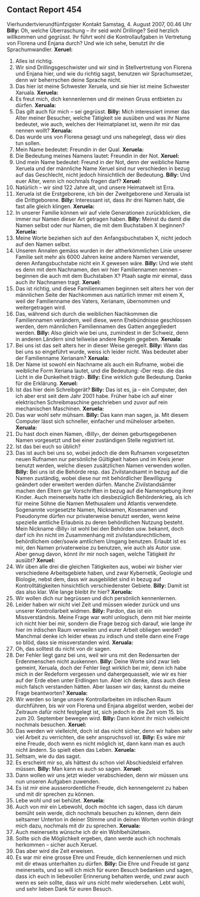 ## Contact Report 454
Vierhundertvierundfünfzigster Kontakt
Samstag, 4. August 2007, 00.46 Uhr
**Billy:**
Oh, welche Überraschung – ihr seid wohl Drillinge? Seid herzlich willkommen und gegrüsst. Ihr führt wohl die Kontrollaufgaben in Vertretung von Florena und Enjana durch? Und wie ich sehe, benutzt ihr die Sprachumwandler.
**Xeruel:**
1. Alles ist richtig.
2. Wir sind Drillingsgeschwister und wir sind in Stellvertretung von Florena und Enjana hier, und wie du richtig sagst, benutzen wir Sprachumsetzer, denn wir beherrschen deine Sprache nicht.
3. Das hier ist meine Schwester Xeruela, und sie hier ist meine Schwester Xaruala.
**Xeruela:**
1. Es freut mich, dich kennenlernen und dir meinen Gruss entbieten zu dürfen.
**Xeruala:**
1. Das gilt auch für mich – sei gegrüsst.
**Billy:**
Mich interessiert immer das Alter meiner Besucher, welche Tätigkeit sie ausüben und was ihr Name bedeutet, wie auch, welches der Heimatplanet ist, wenn ihr mir das nennen wollt?
**Xeruala:**
2. Das wurde uns von Florena gesagt und uns nahegelegt, dass wir dies tun sollen.
3. Mein Name bedeutet: Freundin in der Qual.
**Xeruela:**
2. Die Bedeutung meines Namens lautet: Freundin in der Not.
**Xeruel:**
4. Und mein Name bedeutet: Freund in der Not, denn der weibliche Name Xeruela und der männliche Name Xeruel sind nur verschieden in bezug auf das Geschlecht, nicht jedoch hinsichtlich der Bedeutung.
**Billy:**
Und euer Alter, wenn ich nochmals fragen darf?
**Xeruel:**
5. Natürlich – wir sind 122 Jahre alt, und unsere Heimatwelt ist Erra.
6. Xeruela ist die Erstgeborene, ich bin der Zweitgeborene und Xeruala ist die Drittgeborene.
**Billy:**
Interessant ist, dass ihr drei Namen habt, die fast alle gleich klingen.
**Xeruela:**
3. In unserer Familie können wir auf viele Generationen zurückblicken, die immer nur Namen dieser Art getragen haben.
**Billy:**
Meinst du damit die Namen selbst oder nur Namen, die mit dem Buchstaben X beginnen?
**Xeruela:**
4. Meine Worte beziehen sich auf den Anfangsbuchstaben X, nicht jedoch auf den Namen selbst.
5. Unseren Annalen gemäss wurden in der altherkömmlichen Linie unserer Familie seit mehr als 6000 Jahren keine andere Namen verwendet, deren Anfangsbuchstabe nicht ein X gewesen wäre.
**Billy:**
Und wie steht es denn mit dem Nachnamen, den wir hier Familiennamen nennen – beginnen die auch mit dem Buchstaben X? Ptaah sagte mir einmal, dass auch ihr Nachnamen tragt.
**Xeruel:**
7. Das ist richtig, und diese Familiennamen beginnen seit alters her von der männlichen Seite der Nachkommen aus natürlich immer mit einem X, weil der Familienname des Vaters, Xerianam, übernommen und weitergetragen wird.
8. Das, während sich durch die weiblichen Nachkommen die Familiennamen verändern, weil diese, wenn Ehebündnisse geschlossen werden, dem männlichen Familiennamen des Gatten angegliedert werden.
**Billy:**
Also gleich wie bei uns, zumindest in der Schweiz, denn in anderen Ländern sind teilweise andere Regeln gegeben.
**Xeruala:**
4. Bei uns ist das seit alters her in dieser Weise geregelt.
**Billy:**
Wann das bei uns so eingeführt wurde, weiss ich leider nicht. Was bedeutet aber der Familienname Xerianam?
**Xeruala:**
5. Der Name ist sowohl ein Nachname als auch ein Rufname, wobei die weibliche Form Xeriana lautet, und die Bedeutung: ‹Der resp. die das Licht in die Dunkelheit trägt›.
**Billy:**
Eine wirklich gute Bedeutung. Danke für die Erklärung.
**Xeruel:**
9. Ist das hier dein Schreibgerät?
**Billy:**
Das ist es, ja – ein Computer, den ich aber erst seit dem Jahr 2001 habe. Früher habe ich auf einer elektrischen Schreibmaschine geschrieben und zuvor auf rein mechanischen Maschinen.
**Xeruela:**
6. Das war wohl sehr mühsam.
**Billy:**
Das kann man sagen, ja. Mit diesem Computer lässt sich schneller, einfacher und müheloser arbeiten.
**Xeruala:**
6. Du hast doch einen Namen, ‹Billy›, der deinen geburtsgegebenen Namen vorgesetzt und bei einer zuständigen Stelle registriert ist.
7. Ist das bei euch so üblich?
8. Das ist auch bei uns so, wobei jedoch die dem Rufnamen vorgesetzten neuen Rufnamen nur persönliche Gültigkeit haben und im Kreis jener benutzt werden, welche diesen zusätzlichen Namen verwenden wollen.
**Billy:**
Bei uns ist die Behörde resp. das Zivilstandsamt in bezug auf die Namen zuständig, wobei diese nur mit behördlicher Bewilligung geändert oder erweitert werden dürfen. Manche Zivilstandsämter machen den Eltern gar Vorschriften in bezug auf die Namengebung ihrer Kinder. Auch meinerseits hatte ich diesbezüglich Behördenkrieg, als ich für meine Söhne die Namen Methusalem und Atlantis verwendete. Sogenannte vorgesetzte Namen, Nicknamen, Kosenamen und Pseudonyme dürfen nur privaterweise benutzt werden, wenn keine spezielle amtliche Erlaubnis zu deren behördlichen Nutzung besteht. Mein Nickname ‹Billy› ist wohl bei den Behörden usw. bekannt, doch darf ich ihn nicht im Zusammenhang mit zivilstandsrechtlichem, behördlichem oder/sowie amtlichem Umgang benutzen. Erlaubt ist es mir, den Namen privaterweise zu benutzen, wie auch als Autor usw. Aber genug davon, könnt ihr mir noch sagen, welche Tätigkeit ihr ausübt?
**Xeruel:**
10. Wir üben alle drei die gleichen Tätigkeiten aus, wobei wir bisher vier verschiedene Arbeitsgebiete haben, und zwar Kybernetik, Geologie und Biologie, nebst dem, dass wir ausgebildet sind in bezug auf Kontrolltätigkeiten hinsichtlich verschiedenster Gebiete.
**Billy:**
Damit ist das also klar. Wie lange bleibt ihr hier?
**Xeruela:**
7. Wir wollen dich nur begrüssen und dich persönlich kennenlernen.
8. Leider haben wir nicht viel Zeit und müssen wieder zurück und uns unserer Kontrollarbeit widmen.
**Billy:**
Pardon, das ist ein Missverständnis. Meine Frage war wohl unlogisch, denn mit hier meinte ich nicht hier bei mir, sondern die Frage bezog sich darauf, wie lange ihr hier im irdischen Raum verweilen und eurer Arbeit obliegen werdet? Manchmal denke ich leider etwas zu irdisch und stelle dann eine Frage so blöd, dass sie missverstanden wird.
**Xeruala:**
9. Oh, das solltest du nicht von dir sagen.
10. Der Fehler liegt ganz bei uns, weil wir uns mit den Redensarten der Erdenmenschen nicht auskennen.
**Billy:**
Deine Worte sind zwar lieb gemeint, Xeruala, doch der Fehler liegt wirklich bei mir, denn ich habe mich in der Redeform vergessen und dahergequasselt, wie wir es hier auf der Erde eben unter Erdlingen tun. Aber ich denke, dass auch diese mich falsch verstanden hätten. Aber lassen wir das; kannst du meine Frage beantworten?
**Xeruala:**
11. Wir werden so lange unsere Kontrollarbeiten im irdischen Raum durchführen, bis wir von Florena und Enjana abgelöst werden, wobei der Zeitraum dafür nicht festgelegt ist, sich jedoch in die Zeit vom 15. bis zum 20. September bewegen wird.
**Billy:**
Dann könnt ihr mich vielleicht nochmals besuchen.
**Xeruel:**
11. Das werden wir vielleicht, doch ist das nicht sicher, denn wir haben sehr viel Arbeit zu verrichten, die sehr anspruchsvoll ist.
**Billy:**
Es wäre mir eine Freude, doch wenn es nicht möglich ist, dann kann man es auch nicht ändern. So spielt eben das Leben.
**Xeruela:**
9. Seltsam, wie du das sagst.
10. Es erscheint mir so, als hättest du schon viel Abschiedsleid erfahren müssen.
**Billy:**
Man kann es auch so sagen.
**Xeruel:**
12. Dann wollen wir uns jetzt wieder verabschieden, denn wir müssen uns nun unseren Aufgaben zuwenden.
13. Es ist mir eine ausserordentliche Freude, dich kennengelernt zu haben und mit dir sprechen zu können.
14. Lebe wohl und sei behütet.
**Xeruela:**
11. Auch von mir ein Lebewohl, doch möchte ich sagen, dass ich darum bemüht sein werde, dich nochmals besuchen zu können, denn dein seltsamer Unterton in deiner Stimme und in deinen Worten vorhin drängt mich dazu, nochmals mit dir zu sprechen.
**Xeruala:**
12. Auch meinerseits wünsche ich dir ein Wohlbehütetsein.
13. Sollte sich die Möglichkeit ergeben, dann werde auch ich nochmals herkommen – sicher auch Xeruel.
14. Das aber wird die Zeit erweisen.
15. Es war mir eine grosse Ehre und Freude, dich kennenlernen und mich mit dir etwas unterhalten zu dürfen.
**Billy:**
Die Ehre und Freude ist ganz meinerseits, und so will ich mich für euren Besuch bedanken und sagen, dass ich euch in liebevoller Erinnerung behalten werde, und zwar auch wenn es sein sollte, dass wir uns nicht mehr wiedersehen. Lebt wohl, und sehr lieben Dank für euren Besuch.